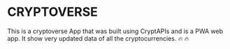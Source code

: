 # CRYPTOVERSE
This is a cryptoverse App that was built using CryptAPIs and is a PWA web app. It show very updated data of all the cryptocurrencies. 🔥 🔥
